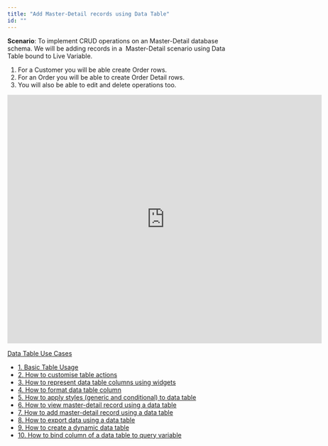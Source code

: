 ```yaml
---
title: "Add Master-Detail records using Data Table"
id: ""
---
```


**Scenario**: To implement CRUD operations on an Master-Detail database schema. We will be adding records in a  Master-Detail scenario using Data Table bound to Live Variable.

1. For a Customer you will be able create Order rows.
2. For an Order you will be able to create Order Detail rows.
3. You will also be able to edit and delete operations too.

<iframe width="708" height="560" src="https://docs.google.com/presentation/d/e/2PACX-1vSqfCUTgQiQf8t4tVzCJZBKDyApZbAi8oOhWvkw6Rd-DgCftLstD3OU4ewmqUwRfEt0t45RZYKObVHB/embed?start=false&amp;loop=false&amp;delayms=3000" frameborder="0" allowfullscreen="allowfullscreen" mozallowfullscreen="mozallowfullscreen" webkitallowfullscreen="webkitallowfullscreen"></iframe>

[Data Table Use Cases](/learn/app-development/widgets/datalive/datatable/data-table-use-cases/)

- [1\. Basic Table Usage](/learn/app-development/widgets/datalive/datatable/data-table-basic-usage/)
- [2\. How to customise table actions](/learn/how-tos/data-table-actions/)
- [3\. How to represent data table columns using widgets](/learn/how-tos/data-table-widget-representations/)
- [4\. How to format data table column](/learn/how-tos/data-table-format-options/)
- [5\. How to apply styles (generic and conditional) to data table](/learn/how-tos/data-table-styling/)
- [6\. How to view master-detail record using a data table](/learn/how-tos/view-master-detail-data-records-using-data-table/)
- [7\. How to add master-detail record using a data table](/learn/how-tos/add-master-detail-records-using-data-table/)
- [8\. How to export data using a data table](/learn/how-tos/export-data-data-table/)
- [9\. How to create a dynamic data table](/learn/how-tos/dynamic-data-tables/)
- [10\. How to bind column of a data table to query variable](/learn/how-tos/data-table-column-bound-query/)
